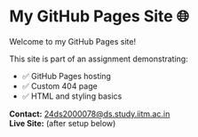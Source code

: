 # My GitHub Pages Site 🌐

Welcome to my GitHub Pages site!

This site is part of an assignment demonstrating:
- ✅ GitHub Pages hosting
- ✅ Custom 404 page
- ✅ HTML and styling basics

**Contact:** 24ds2000078@ds.study.iitm.ac.in  
**Live Site:** (after setup below)

